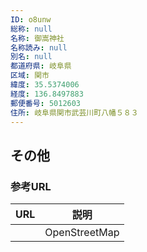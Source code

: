 ```yaml
---
ID: o8unw
総称: null
名称: 御嵩神社
名称読み: null
別名: null
都道府県: 岐阜県
区域: 関市
緯度: 35.5374006
経度: 136.8497883
郵便番号: 5012603
住所: 岐阜県関市武芸川町八幡５８３
---
```


## その他

### 参考URL

| URL | 説明          |
| --- | ------------- |
|     | OpenStreetMap |
